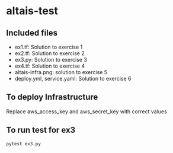 # altais-test


## Included files

- ex1.tf: Solution to exercise 1
- ex2.tf: Solution to exercise 2
- ex3.py: Solution to exercise 3
- ex4.tf: Solution to exercise 4
- altais-infra.png: solution to exercise 5
- deploy.yml, service.yaml: Solution to exercise 6


## To deploy Infrastructure

Replace aws_access_key and aws_secret_key with correct values


## To run test for ex3

``` sh
pytest ex3.py
```
